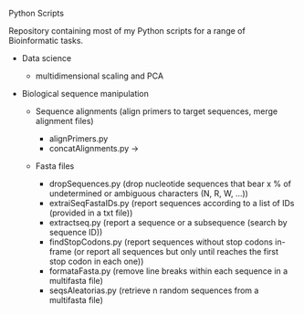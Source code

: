 Python Scripts

Repository containing most of my Python scripts for a range of Bioinformatic tasks.

  - Data science
      - multidimensional scaling and PCA
      
  - Biological sequence manipulation
  
      - Sequence alignments (align primers to target sequences, merge alignment files)
        * alignPrimers.py
        * concatAlignments.py -> 
        
      - Fasta files
        * dropSequences.py (drop nucleotide sequences that bear x % of undetermined or ambiguous characters (N, R, W, ...))
        * extraiSeqFastaIDs.py (report sequences according to a list of IDs (provided in a txt file))
        * extractseq.py (report a sequence or a subsequence (search by sequence ID))
        * findStopCodons.py (report sequences without stop codons in-frame (or report all sequences but only until reaches the first stop codon in each one))
        * formataFasta.py (remove line breaks within each sequence in a multifasta file)
        * seqsAleatorias.py (retrieve n random sequences from a multifasta file)
        
        
        
